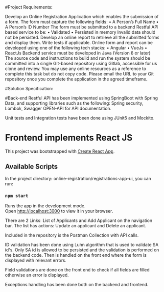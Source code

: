 
#Project Requirements:

Develop an Online Registration Application which enables the submission of a form.
The form must capture the following fields:
• A Person’s Full Name
• A Person’s ID Number
The form must be submitted to a backend Restful API based service to be:
• Validated
• Persisted in memory
Invalid data should not be persisted.
Develop an online report to retrieve all the submitted forms and display them.
Write tests if applicable.
Online form and report can be developed using one of the following tech stacks:
• Angular
• VueJs
• ReactJs
Backend service must be developed in Java (Version 8 or later)
The source code and instructions to build and run the system should be committed into a single
Git-based repository using Gitlab, accessible for us clone and review.
You may use any online resources as a reference to complete this task but do not copy code.
Please email the URL to your Git repository once you complete the application in the agreed
timeframe.

#Solution Specification:

#Back-end Restful API has been implemented using SpringBoot with Spring Data, and supporting libraries such as the following:
Spring security, Lombok, Swagger OPEN-API for API documentation.

Unit tests and Integration tests have been done using JUnit5 and Mockito.

# Frontend implements React JS

This project was bootstrapped with [Create React App](https://github.com/facebook/create-react-app).

## Available Scripts

In the project directory: online-registration/registrations-app-ui, you can run:

### `npm start`

Runs the app in the development mode.\
Open [http://localhost:3000](http://localhost:3000) to view it in your browser.

There are 2 Links: List of Applicants and Add Applicant on the navigation bar. The list has actions: 
Update an applicant and Delete an applicant.

Included in the repository is the Postman Collection with API calls. 

ID validation has been done using Luhn algorithm that is used to validate SA id's. Only SA id is allowed to be persisted 
and the validation is performed on the backend code. Then is handled on the front end where the form is displayed 
with relevant errors. 

Field validations are done on the front end to check if all fields are filled otherwise an error is displayed.

Exceptions handling has been done both on the backend and frontend.








